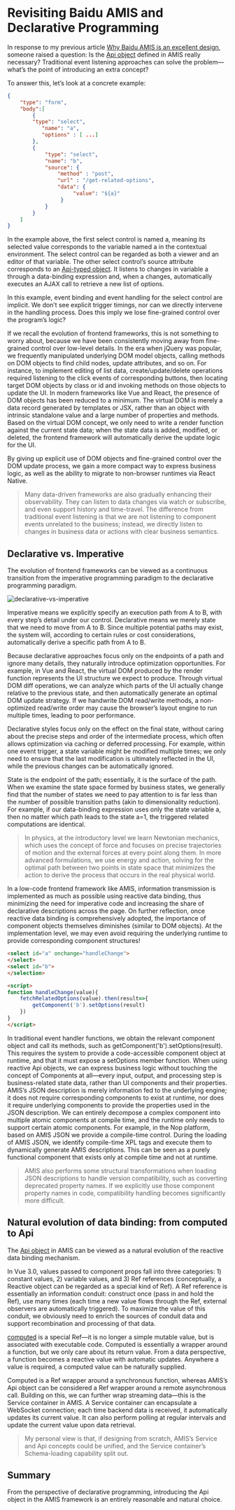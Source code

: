 # Revisiting Baidu AMIS and Declarative Programming

In response to my previous article [Why Baidu AMIS is an excellent design](https://zhuanlan.zhihu.com/p/599773955), someone raised a question: Is the [Api object](https://aisuda.bce.baidu.com/amis/zh-CN/docs/types/api) defined in AMIS really necessary? Traditional event listening approaches can solve the problem—what’s the point of introducing an extra concept?

To answer this, let’s look at a concrete example:

```json
{
    "type": "form",
    "body":[
        {
        "type": "select",
           "name": "a",
           "options" : [ ...]
        },
        {
            "type": "select",
            "name": "b",
            "source": {
                "method" : "post",
                "url" : "/get-related-options",
                "data": {
                     "value": "${a}"
                 }
            }
        }
    ]
}
```

In the example above, the first select control is named a, meaning its selected value corresponds to the variable named a in the contextual environment. The select control can be regarded as both a viewer and an editor of that variable. The other select control’s source attribute corresponds to an [Api-typed object](https://aisuda.bce.baidu.com/amis/zh-CN/docs/types/api). It listens to changes in variable a through a data-binding expression and, when a changes, automatically executes an AJAX call to retrieve a new list of options.

In this example, event binding and event handling for the select control are implicit. We don’t see explicit trigger timings, nor can we directly intervene in the handling process. Does this imply we lose fine-grained control over the program’s logic?

If we recall the evolution of frontend frameworks, this is not something to worry about, because we have been consistently moving away from fine-grained control over low-level details. In the era when jQuery was popular, we frequently manipulated underlying DOM model objects, calling methods on DOM objects to find child nodes, update attributes, and so on. For instance, to implement editing of list data, create/update/delete operations required listening to the click events of corresponding buttons, then locating target DOM objects by class or id and invoking methods on those objects to update the UI. In modern frameworks like Vue and React, the presence of DOM objects has been reduced to a minimum. The virtual DOM is merely a data record generated by templates or JSX, rather than an object with intrinsic standalone value and a large number of properties and methods. Based on the virtual DOM concept, we only need to write a render function against the current state data; when the state data is added, modified, or deleted, the frontend framework will automatically derive the update logic for the UI.

By giving up explicit use of DOM objects and fine-grained control over the DOM update process, we gain a more compact way to express business logic, as well as the ability to migrate to non-browser runtimes via React Native.

> Many data-driven frameworks are also gradually enhancing their observability. They can listen to data changes via watch or subscribe, and even support history and time-travel. The difference from traditional event listening is that we are not listening to component events unrelated to the business; instead, we directly listen to changes in business data or actions with clear business semantics.

## Declarative vs. Imperative

The evolution of frontend frameworks can be viewed as a continuous transition from the imperative programming paradigm to the declarative programming paradigm.

![declarative-vs-imperative](declarative-vs-imperative.png)

Imperative means we explicitly specify an execution path from A to B, with every step’s detail under our control. Declarative means we merely state that we need to move from A to B. Since multiple potential paths may exist, the system will, according to certain rules or cost considerations, automatically derive a specific path from A to B.

Because declarative approaches focus only on the endpoints of a path and ignore many details, they naturally introduce optimization opportunities. For example, in Vue and React, the virtual DOM produced by the render function represents the UI structure we expect to produce. Through virtual DOM diff operations, we can analyze which parts of the UI actually change relative to the previous state, and then automatically generate an optimal DOM update strategy. If we handwrite DOM read/write methods, a non-optimized read/write order may cause the browser’s layout engine to run multiple times, leading to poor performance.

Declarative styles focus only on the effect on the final state, without caring about the precise steps and order of the intermediate process, which often allows optimization via caching or deferred processing. For example, within one event trigger, a state variable might be modified multiple times; we only need to ensure that the last modification is ultimately reflected in the UI, while the previous changes can be automatically ignored.

State is the endpoint of the path; essentially, it is the surface of the path. When we examine the state space formed by business states, we generally find that the number of states we need to pay attention to is far less than the number of possible transition paths (akin to dimensionality reduction). For example, if our data-binding expression uses only the state variable a, then no matter which path leads to the state a=1, the triggered related computations are identical.

> In physics, at the introductory level we learn Newtonian mechanics, which uses the concept of force and focuses on precise trajectories of motion and the external forces at every point along them. In more advanced formulations, we use energy and action, solving for the optimal path between two points in state space that minimizes the action to derive the process that occurs in the real physical world.

In a low-code frontend framework like AMIS, information transmission is implemented as much as possible using reactive data binding, thus minimizing the need for imperative code and increasing the share of declarative descriptions across the page. On further reflection, once reactive data binding is comprehensively adopted, the importance of component objects themselves diminishes (similar to DOM objects). At the implementation level, we may even avoid requiring the underlying runtime to provide corresponding component structures!

```html
<select id="a" onchange="handleChange">
</select>
<select id="b">
</selection>

<script>
function handleChange(value){
    fetchRelatedOptions(value).then(result=>{
        getComponent('b').setOptions(result)
    })
}
</script>
```

In traditional event handler functions, we obtain the relevant component object and call its methods, such as getComponent('b').setOptions(result). This requires the system to provide a code-accessible component object at runtime, and that it must expose a setOptions member function. When using reactive Api objects, we can express business logic without touching the concept of Components at all—every input, output, and processing step is business-related state data, rather than UI components and their properties. AMIS’s JSON description is merely information fed to the underlying engine; it does not require corresponding components to exist at runtime, nor does it require underlying components to provide the properties used in the JSON description. We can entirely decompose a complex component into multiple atomic components at compile time, and the runtime only needs to support certain atomic components. For example, in the Nop platform, based on AMIS JSON we provide a compile-time control. During the loading of AMIS JSON, we identify compile-time XPL tags and execute them to dynamically generate AMIS descriptions. This can be seen as a purely functional component that exists only at compile time and not at runtime.

> AMIS also performs some structural transformations when loading JSON descriptions to handle version compatibility, such as converting deprecated property names. If we explicitly use those component property names in code, compatibility handling becomes significantly more difficult.

## Natural evolution of data binding: from computed to Api

The [Api object](https://aisuda.bce.baidu.com/amis/zh-CN/docs/types/api) in AMIS can be viewed as a natural evolution of the reactive data binding mechanism.

In Vue 3.0, values passed to component props fall into three categories: 1) constant values, 2) variable values, and 3) Ref references (conceptually, a Reactive object can be regarded as a special kind of Ref). A Ref reference is essentially an information conduit: construct once (pass in and hold the Ref), use many times (each time a new value flows through the Ref, external observers are automatically triggered). To maximize the value of this conduit, we obviously need to enrich the sources of conduit data and support recombination and processing of that data.

[computed](https://vue3js.cn/reactivity/computed.html) is a special Ref—it is no longer a simple mutable value, but is associated with executable code. Computed is essentially a wrapper around a function, but we only care about its return value. From a data perspective, a function becomes a reactive value with automatic updates. Anywhere a value is required, a computed value can be naturally supplied.

Computed is a Ref wrapper around a synchronous function, whereas AMIS’s Api object can be considered a Ref wrapper around a remote asynchronous call. Building on this, we can further wrap streaming data—this is the Service container in AMIS. A Service container can encapsulate a WebSocket connection; each time backend data is received, it automatically updates its current value. It can also perform polling at regular intervals and update the current value upon data retrieval.

> My personal view is that, if designing from scratch, AMIS’s Service and Api concepts could be unified, and the Service container’s Schema-loading capability split out.

## Summary

From the perspective of declarative programming, introducing the Api object in the AMIS framework is an entirely reasonable and natural choice.

<!-- SOURCE_MD5:c946cc0207f2ca3ff39f155eacff0e40-->
